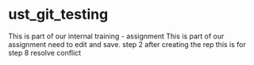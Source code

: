 # ust_git_testing
This is part of our internal training - assignment
This is part of our assignment need to edit and save. step 2 after creating the rep
this is for step 8 resolve conflict

